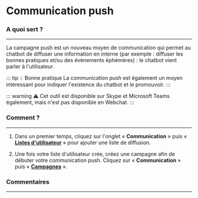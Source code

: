 # Communication push

### A quoi sert ?
---

La campagne push est un nouveau moyen de communication qui permet au chatbot de diffuser une information en interne (par exemple : diffuser les bonnes pratiques et/ou des évènements éphémères) : le chatbot vient parler à l'utilisateur.

::: tip 💡️ Bonne pratique
La communication push est également un moyen intéressant pour indiquer l'existence du chatbot et le promouvoir.
:::

::: warning ⚠️
Cet outil est disponible sur Skype et Microsoft Teams également, mais n'est pas disponible en Webchat.
:::

### Comment ?
---
1. Dans un premier temps, cliquez sur l'onglet « **Communication** » puis « [**Listes d'utilisateur**](/fr/chatbot/parametres/liste_utilisateurs.html#listes-d-utilisateurs) » pour ajouter une liste de diffusion.

2. Une fois votre liste d'utilisateur crée, créez une campagne afin de débuter votre communication push. Cliquez sur « **Communication** » puis « [**Campagnes**](/fr/chatbot/communication/campagne.html#campagnes) ».




### Commentaires
---
<Commentaire />
